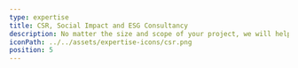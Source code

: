 ```yaml
---
type: expertise
title: CSR, Social Impact and ESG Consultancy
description: No matter the size and scope of your project, we will help you realise your philanthropic motivations whilst engaging and harnessing your team's collective talent and passion to ensure your company's values are furthered; UN development goals are met and our world is a better place as a result.
iconPath: ../../assets/expertise-icons/csr.png
position: 5
---
```

